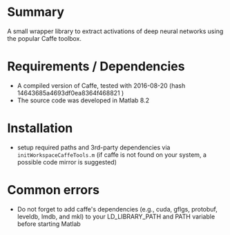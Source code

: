 Summary
==============
A small wrapper library to extract activations of deep neural networks using the popular Caffe toolbox.

Requirements / Dependencies
==============
* A compiled version of Caffe, tested with 2016-08-20 (hash 14643685a4693df0ea8364f468821 )
* The source code was developed in Matlab 8.2

Installation
==============
* setup required paths and 3rd-party dependencies via `initWorkspaceCaffeTools.m` (if caffe is not found on your system, a possible code mirror is suggested)

Common errors
==============
* Do not forget to add caffe's dependencies (e.g., cuda, gflgs, protobuf, leveldb, lmdb, and mkl) to your LD_LIBRARY_PATH and PATH variable before starting Matlab

